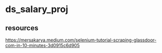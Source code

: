  # ds_salary_proj
## resources
https://mersakarya.medium.com/selenium-tutorial-scraping-glassdoor-com-in-10-minutes-3d0915c6d905

